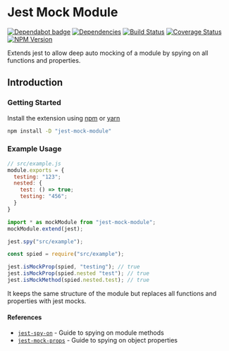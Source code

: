 # Jest Mock Module

[![Dependabot badge](https://badgen.net/dependabot/iamogbz/jest-mock-module/?icon=dependabot)](https://app.dependabot.com)
[![Dependencies](https://david-dm.org/iamogbz/jest-mock-module.svg)](https://github.com/iamogbz/jest-mock-module)
[![Build Status](https://travis-ci.org/iamogbz/jest-mock-module.svg?branch=master)](https://travis-ci.org/iamogbz/jest-mock-module)
[![Coverage Status](https://coveralls.io/repos/github/iamogbz/jest-mock-module/badge.svg?branch=master&cache=1)](https://coveralls.io/github/iamogbz/jest-mock-module?branch=master)
[![NPM Version](https://img.shields.io/npm/v/jest-mock-module.svg)](https://www.npmjs.com/package/jest-mock-module)

Extends jest to allow deep auto mocking of a module by spying on all functions and properties.

## Introduction

### Getting Started

Install the extension using [npm](https://docs.npmjs.com/cli/install.html) or [yarn](https://yarnpkg.com/en/docs/usage)

```sh
npm install -D "jest-mock-module"
```

### Example Usage

```js
// src/example.js
module.exports = {
  testing: "123";
  nested: {
    test: () => true;
    testing: "456";
  }
}
```

```js
import * as mockModule from "jest-mock-module";
mockModule.extend(jest);

jest.spy("src/example");

const spied = require("src/example");

jest.isMockProp(spied, "testing"); // true
jest.isMockProp(spied.nested "test"); // true
jest.isMockMethod(spied.nested.test); // true
```

It keeps the same structure of the module but replaces all functions and properties with jest mocks.

#### References

- [`jest-spy-on`][jest-spyon-method] - Guide to spying on module methods
- [`jest-mock-props`][jest-spyon-props] - Guide to spying on object properties

[jest-spyon-method]:https://jestjs.io/docs/en/jest-object#jestspyonobject-methodname]
[jest-spyon-props]:https://ogbizi.com/jest-mock-props/
